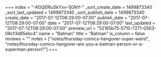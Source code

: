 +++
index = "-KGQERIu5kYxv-1jGNY-"
_sort_create_date = 1499873340
_sort_last_updated = 1499873340
_sort_publish_date = 1499873340
create_date = "2017-07-12T08:29:00-07:00"
publish_date = "2017-07-12T08:29:00-07:00"
date = "2017-07-12T08:29:00-07:00"
last_updated = "2017-07-12T08:29:00-07:00"
preview_url = "52165b75-5710-7271-0563-08cf3d85ebc4"
name = "Batman"
title = "Batman"
is_column = false
reviews = ""
notes = ["notes/thursday-comics-hangover-super-weird", "notes/thursday-comics-hangover-are-you-a-batman-person-or-a-superman-person?"]
+++

